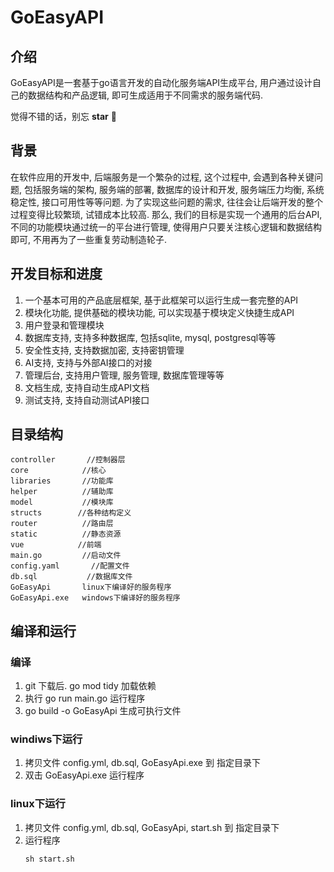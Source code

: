 # GoEasyAPI

## 介绍
GoEasyAPI是一套基于go语言开发的自动化服务端API生成平台, 用户通过设计自己的数据结构和产品逻辑, 即可生成适用于不同需求的服务端代码. 

觉得不错的话，别忘 **star** 👏

## 背景
在软件应用的开发中, 后端服务是一个繁杂的过程, 这个过程中, 会遇到各种关键问题, 包括服务端的架构, 服务端的部署, 数据库的设计和开发, 服务端压力均衡, 系统稳定性, 接口可用性等等问题. 为了实现这些问题的需求, 往往会让后端开发的整个过程变得比较繁琐, 试错成本比较高. 那么, 我们的目标是实现一个通用的后台API, 不同的功能模块通过统一的平台进行管理, 使得用户只要关注核心逻辑和数据结构即可, 不用再为了一些重复劳动制造轮子. 


## 开发目标和进度
1. 一个基本可用的产品底层框架, 基于此框架可以运行生成一套完整的API
2. 模块化功能, 提供基础的模块功能, 可以实现基于模块定义快捷生成API
3. 用户登录和管理模块
4. 数据库支持, 支持多种数据库, 包括sqlite, mysql, postgresql等等
5. 安全性支持, 支持数据加密, 支持密钥管理
6. AI支持, 支持与外部AI接口的对接
7. 管理后台, 支持用户管理, 服务管理, 数据库管理等等
8. 文档生成, 支持自动生成API文档
9. 测试支持, 支持自动测试API接口

 
## 目录结构
    controller       //控制器层
    core            //核心
    libraries       //功能库
    helper          //辅助库
    model           //模块库
    structs        //各种结构定义
    router          //路由层
    static          //静态资源
    vue            //前端
    main.go         //启动文件
    config.yaml       //配置文件
    db.sql           //数据库文件
    GoEasyApi       linux下编译好的服务程序
    GoEasyApi.exe   windows下编译好的服务程序

## 编译和运行
### 编译
   1. git 下载后. go mod tidy 加载依赖
   2. 执行 go run main.go 运行程序
   3. go build -o GoEasyApi 生成可执行文件

### windiws下运行
   1. 拷贝文件 config.yml, db.sql, GoEasyApi.exe 到 指定目录下
   2. 双击 GoEasyApi.exe 运行程序

### linux下运行
   1. 拷贝文件 config.yml, db.sql, GoEasyApi, start.sh 到 指定目录下
   2. 运行程序
        ```shell
        sh start.sh  
        ```